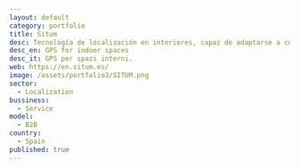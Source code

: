 ```yaml
---
layout: default
category: portfolio
title: Situm
desc: Tecnología de localización en interiores, capaz de adaptarse a cualquier espacio, evitando la instalación de hardware adicional
desc_en: GPS for indoor spaces
desc_it: GPS per spazi interni.
web: https://en.situm.es/
image: /assets/portfolio3/SITUM.png
sector: 
  - Localization
bussiness: 
  - Service
model:
  - B2B
country: 
  - Spain
published: true
---
```

